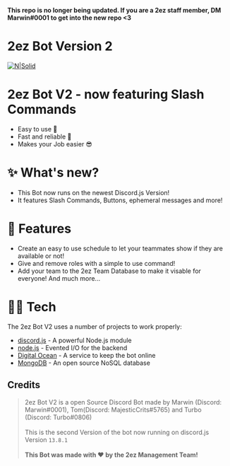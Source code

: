 **This repo is no longer being updated. If you are a 2ez staff member, DM Marwin#0001 to get into the new repo <3** 

# 2ez Bot Version 2

[![N|Solid](https://cdn.discordapp.com/attachments/753693196680429698/891694506343284757/2EZ_animated_transparant.gif)](https://discord.gg/2ezcommunity)

# 2ez Bot V2 - now featuring Slash Commands

- Easy to use 🌌
- Fast and reliable 🎇
- Makes your Job easier 😎

# ✨ What's new?

- This Bot now runs on the newest Discord.js Version!
- It features Slash Commands, Buttons, ephemeral messages and more!

# 💎 Features

- Create an easy to use schedule to let your teammates show if they are available or not!
- Give and remove roles with a simple to use command!
- Add your team to the 2ez Team Database to make it visable for everyone! And much more...

# 👨‍💻 Tech

The 2ez Bot V2 uses a number of projects to work properly:

- [discord.js] - A powerful Node.js module
- [node.js] - Evented I/O for the backend
- [Digital Ocean] - A service to keep the bot online
- [MongoDB] - An open source NoSQL database


## Credits

> 2ez Bot V2 is a open Source Discord Bot made by Marwin (Discord: Marwin#0001), Tom(Discord: MajesticCrits#5765) and Turbo (Discord: Turbo#0806)</span> <br> <br>
> This is the second Version of the bot now running on discord.js Version `13.8.1` <br> <br>
> **This Bot was made with ♥ by the 2ez Management Team!**





[//]: # (These are reference links used in the body of this note and get stripped out when the markdown processor does its job. There is no need to format nicely because it shouldn't be seen. Thanks SO - http://stackoverflow.com/questions/4823468/store-comments-in-markdown-syntax)
   [discord.js]: <https://discord.js.org/#/>
   [Digital Ocean]: <https://www.digitalocean.com/>
   [Ace Editor]: <http://ace.ajax.org>
   [node.js]: <http://nodejs.org>
   [MongoDB]: <https://www.mongodb.com/>
